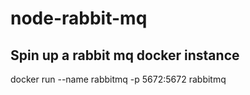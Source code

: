 # node-rabbit-mq

## Spin up a rabbit mq docker instance

docker run --name rabbitmq -p 5672:5672 rabbitmq
